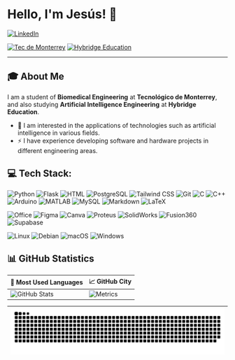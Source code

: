 # Hello, I'm Jesús! 👋

[![LinkedIn](https://img.shields.io/badge/LinkedIn-Profile-blue?logo=linkedin)](https://www.linkedin.com/in/jesusvasquezjr3/)  

[![Tec de Monterrey](https://img.shields.io/badge/Tec%20de%20Monterrey-0066B3?style=flat-square&logoColor=white)](https://tec.mx/es)
[![Hybridge Education]( https://img.shields.io/badge/Hybridge-Education-lightgrey )](https://www.hybridge.education )

---

## 🎓 About Me

I am a student of **Biomedical Engineering** at **Tecnológico de Monterrey**, and also studying **Artificial Intelligence Engineering** at **Hybridge Education**.

- 💬 I am interested in the applications of technologies such as artificial intelligence in various fields.
- ⚡ I have experience developing software and hardware projects in different engineering areas.

## 💻 Tech Stack:

![Python](https://img.shields.io/badge/Python-3776AB?style=for-the-badge&logo=python&logoColor=white) ![Flask](https://img.shields.io/badge/Flask-000000?style=for-the-badge&logo=flask&logoColor=white) ![HTML](https://img.shields.io/badge/HTML5-E34F26?style=for-the-badge&logo=html5&logoColor=white) ![PostgreSQL](https://img.shields.io/badge/PostgreSQL-4169E1?style=for-the-badge&logo=postgresql&logoColor=white) ![Tailwind CSS](https://img.shields.io/badge/Tailwind_CSS-38B2AC?style=for-the-badge&logo=tailwind-css&logoColor=white) ![Git](https://img.shields.io/badge/Git-F05032?style=for-the-badge&logo=git&logoColor=white) ![C](https://img.shields.io/badge/C-00599C?style=for-the-badge&logo=c&logoColor=white) ![C++](https://img.shields.io/badge/C++-00599C?style=for-the-badge&logo=c%2B%2B&logoColor=white) ![Arduino](https://img.shields.io/badge/Arduino-00979D?style=for-the-badge&logo=arduino&logoColor=white) ![MATLAB](https://img.shields.io/badge/MATLAB-0076A8?style=for-the-badge&logo=mathworks&logoColor=white) ![MySQL](https://img.shields.io/badge/MySQL-4479A1?style=for-the-badge&logo=mysql&logoColor=white) ![Markdown](https://img.shields.io/badge/Markdown-000000?style=for-the-badge&logo=markdown&logoColor=white) ![LaTeX](https://img.shields.io/badge/LaTeX-008080?style=for-the-badge&logo=latex&logoColor=white)

![Office](https://img.shields.io/badge/Microsoft_Office-D83B01?style=for-the-badge&logo=microsoft-office&logoColor=white) ![Figma](https://img.shields.io/badge/Figma-F24E1E?style=for-the-badge&logo=figma&logoColor=white) ![Canva](https://img.shields.io/badge/Canva-00C4CC?style=for-the-badge&logo=canva&logoColor=white) ![Proteus](https://img.shields.io/badge/Proteus-00A4E4?style=for-the-badge&logo=https://upload.wikimedia.org/wikipedia/en/5/5a/Proteus_Design_Suite_Atom_Logo.png&logoColor=white) ![SolidWorks](https://img.shields.io/badge/SolidWorks-292929?style=for-the-badge&logo=https://cdn.worldvectorlogo.com/logos/solidworks-logo-1.svg&logoColor=white) ![Fusion360](https://img.shields.io/badge/Fusion%20360-0696D7?style=for-the-badge&logo=autodesk&logoColor=white) ![Supabase](https://img.shields.io/badge/Supabase-3FCF8E?style=for-the-badge&logo=supabase&logoColor=white)

![Linux](https://img.shields.io/badge/Linux-FCC624?style=for-the-badge&logo=linux&logoColor=black) ![Debian](https://img.shields.io/badge/Debian-A81D33?style=for-the-badge&logo=debian&logoColor=white) ![macOS](https://img.shields.io/badge/macOS-000000?style=for-the-badge&logo=apple&logoColor=white) ![Windows](https://img.shields.io/badge/Windows-0078D6?style=for-the-badge&logo=windows&logoColor=white)

## 📊 GitHub Statistics

| 📌 Most Used Languages | 📈 GitHub City |
|------------------------|--------------------------|
| ![GitHub Stats](https://github-readme-stats.vercel.app/api/top-langs/?username=jesusvasquezjr3&layout=donut-vertical&theme=nightowl&langs_count=6) | ![Metrics](https://metrics.lecoq.io/jesusvasquezjr3?template=classic&config.timezone=America%2FMexico_City) |

| ![GitHub Snake](https://raw.githubusercontent.com/Platane/snk/output/github-contribution-grid-snake.svg) |
| --- |
